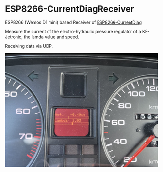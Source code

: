 # ESP8266-CurrentDiagReceiver
ESP8266 (Wemos D1 mini) based Receiver of [ESP8266-CurrentDiag](https://github.com/Metaln00b/ESP8266-CurrentDiag)

Measure the current of the electro-hydraulic pressure regulator of a KE-Jetronic, the lamda value and speed.

Receiving data via UDP.

![Receiver](images/receiver.jpg)